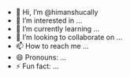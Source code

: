 - 👋 Hi, I’m @himanshucally
- 👀 I’m interested in ...
- 🌱 I’m currently learning ...
- 💞️ I’m looking to collaborate on ...
- 📫 How to reach me ...
- 😄 Pronouns: ...
- ⚡ Fun fact: ...

<!---
himanshucally/himanshucally is a ✨ special ✨ repository because its `README.md` (this file) appears on your GitHub profile.
You can click the Preview link to take a look at your changes.
--->
